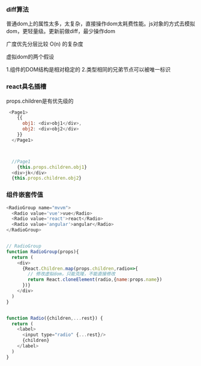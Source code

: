 ### diff算法
普通dom上的属性太多，太复杂，直接操作dom太耗费性能。js对象的方式去模拟dom，更轻量级。更新前做diff，最少操作dom

广度优先分层比较 O(n) 的复杂度

虚拟dom的两个假设

1.组件的DOM结构是相对稳定的
2.类型相同的兄弟节点可以被唯一标识


 

### react具名插槽
props.children是有优先级的

```js
 <Page1>
    {{
      obj1: <div>obj1</div>,
      obj2: <div>obj2</div>
    }}
  </Page1>



  //Page1
    {this.props.children.obj1}
  <div>jk</div>
  {this.props.children.obj2}
```

### 组件嵌套传值
```js
<RadioGroup name="mvvm">
  <Radio value='vue'>vue</Radio>
  <Radio value='react'>react</Radio>
  <Radio value='angular'>angular</Radio>
</RadioGroup>


// RadioGroup
function RadioGroup(props){
  return (
    <div>
      {React.Children.map(props.children,radio=>{
        // 修改虚拟dom，只能克隆，不能直接修改
        return React.cloneElement(radio,{name:props.name})
      })}
    </div>
  )
}


function Radio({children,...rest}) {
  return (
    <label>
      <input type="radio" {...rest}/>
      {children}
    </label>
  )
}
```



 